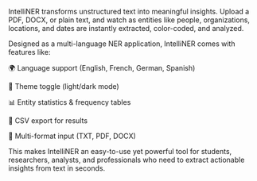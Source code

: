 IntelliNER transforms unstructured text into meaningful insights.
Upload a PDF, DOCX, or plain text, and watch as entities like people, organizations, locations, and dates are instantly extracted, color-coded, and analyzed.

Designed as a multi-language NER application, IntelliNER comes with features like:

🌍 Language support (English, French, German, Spanish)

🎨 Theme toggle (light/dark mode)

📊 Entity statistics & frequency tables

📂 CSV export for results

📑 Multi-format input (TXT, PDF, DOCX)

This makes IntelliNER an easy-to-use yet powerful tool for students, researchers, analysts, and professionals who need to extract actionable insights from text in seconds.
